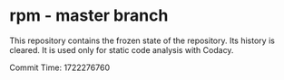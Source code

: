 # rpm - master branch

This repository contains the frozen state of the repository.
Its history is cleared. It is used only for static code
analysis with Codacy.

Commit Time: 1722276760
